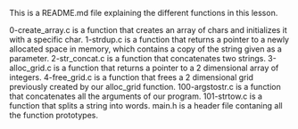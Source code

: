 This is a README.md file explaining the different functions in this lesson.

0-create_array.c is a function that creates an array of chars and initializes it with a specific char.
1-strdup.c is a function that returns a pointer to a newly allocated space in memory, which contains a copy of the string given as a parameter.
2-str_concat.c is a function that concatenates two strings.
3-alloc_grid.c is a function that returns a pointer to a 2 dimensional array of integers.
4-free_grid.c is a function that frees a 2 dimensional grid previously created by our alloc_grid function.
100-argstostr.c is a function that concatenates all the arguments of our program.
101-strtow.c is a function that splits a string into words.
main.h is a header file contaning all the function prototypes.
